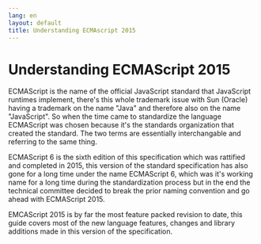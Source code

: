 ```yaml
---
lang: en
layout: default
title: Understanding ECMAscript 2015
---
```


# Understanding ECMAScript 2015

ECMAScript is the name of the official JavaScript standard that JavaScript
runtimes implement, there's this whole trademark issue with Sun (Oracle) having
a trademark on the name "Java" and therefore also on the name "JavaScript". So
when the time came to standardize the language ECMAScript was chosen because
it's the standards organization that created the standard. The two terms are
essentially interchangable and referring to the same thing.

ECMAScript 6 is the sixth edition of this specification which was rattified and
completed in 2015, this version of the standard specification has also gone for
a long time under the name ECMAScript 6, which was it's working name for a long
time during the standardization process but in the end the technical committee
decided to break the prior naming convention and go ahead with ECMAScript 2015.

EMCAScript 2015 is by far the most feature packed revision to date, this guide
covers most of the new language features, changes and library additions made in
this version of the specification.
